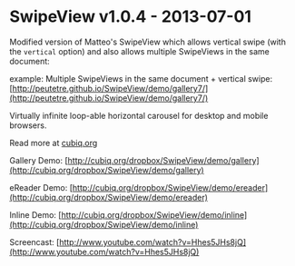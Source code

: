 SwipeView v1.0.4 - 2013-07-01
=============================

Modified version of Matteo's SwipeView which allows vertical swipe (with the `vertical` option) and also allows multiple SwipeViews in the same document:

example: Multiple SwipeViews in the same document + vertical swipe: [http://peutetre.github.io/SwipeView/demo/gallery7/](http://peutetre.github.io/SwipeView/demo/gallery7/)

Virtually infinite loop-able horizontal carousel for desktop and mobile browsers.

Read more at [cubiq.org](http://cubiq.org/swipeview)

Gallery Demo: [http://cubiq.org/dropbox/SwipeView/demo/gallery](http://cubiq.org/dropbox/SwipeView/demo/gallery)

eReader Demo: [http://cubiq.org/dropbox/SwipeView/demo/ereader](http://cubiq.org/dropbox/SwipeView/demo/ereader)

Inline Demo: [http://cubiq.org/dropbox/SwipeView/demo/inline](http://cubiq.org/dropbox/SwipeView/demo/inline)

Screencast: [http://www.youtube.com/watch?v=Hhes5JHs8jQ](http://www.youtube.com/watch?v=Hhes5JHs8jQ)
